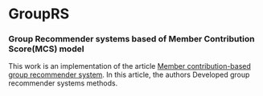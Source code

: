 # GroupRS
### Group Recommender systems based of Member Contribution Score(MCS) model

This work is an implementation of the article [Member contribution-based group recommender system](https://github.com/morkertis/GroupRS/blob/master/Member%20contribution-based%20group%20recommender%20system.pdf).
In this article, the authors Developed group recommender systems methods.
